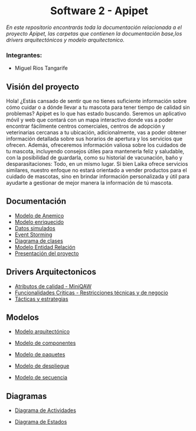 # <center> Software 2 - Apipet  #



_En este repositorio encontrarás toda la documentación relacionada a el proyecto Apipet, las carpetas que contienen la documentación base,los drivers arquitectónicos y modelo arquitectonico._

### Integrantes:  ###  
- Miguel Rios Tangarife

## Visión del proyecto ##
Hola! ¿Estás cansado de sentir que no tienes suficiente información sobre cómo cuidar o a dónde llevar a tu mascota para tener tiempo de calidad sin problemas? Apipet es lo que has estado buscando. Seremos un aplicativo móvil y web que contará con un mapa interactivo donde vas a poder encontrar fácilmente centros comerciales, centros de adopción y veterinarias cercanas a tu ubicación, adicionalmente, vas a poder obtener información detallada sobre sus horarios de apertura y los servicios que ofrecen. Además, ofreceremos información valiosa sobre los cuidados de tu mascota, incluyendo consejos útiles para mantenerla feliz y saludable, con la posibilidad de guardarla, como su historial de vacunación, baño y desparasitaciones: Todo, en un mismo lugar. Si bien Laika ofrece servicios similares, nuestro enfoque no estará orientado a vender productos para el cuidado de mascotas, sino en brindar información personalizada y útil para ayudarte a gestionar de mejor manera la información de tú mascota.

## Documentación ##

- [Modelo de Anemico](https://github.com/MiguelRiosT/S2Apipet/tree/main/Documentaci%C3%B3n/Modelo%20anemico)
- [Modelo enriquecido](https://github.com/MiguelRiosT/S2Apipet/tree/main/Documentaci%C3%B3n/Modelo%20Enriquecido)
- [Datos simulados](https://github.com/MiguelRiosT/S2Apipet/tree/main/Documentaci%C3%B3n/Datos%20Simulados)
- [Event Storming](https://github.com/MiguelRiosT/S2Apipet/tree/main/Documentaci%C3%B3n/EventStorming)
- [Diagrama de clases](https://github.com/MiguelRiosT/S2Apipet/tree/main/Documentaci%C3%B3n/Diagrama%20de%20clases)
- [Modelo Entidad Relación](https://github.com/MiguelRiosT/S2Apipet/tree/main/Documentaci%C3%B3n/Modelo%20Entidad%20Relacion)
- [Presentación del proyecto](https://github.com/MiguelRiosT/S2Apipet/tree/main/Documentaci%C3%B3n/Presentacion)


## Drivers Arquitectonicos ##

- [Atributos de calidad - MiniQAW](https://github.com/MiguelRiosT/S2Apipet/tree/main/Drivers%20Arquitectonicos/Atributos%20de%20calidad)
- [Funcionalidades Criticas - Restricciones técnicas y de negocio](https://github.com/MiguelRiosT/S2Apipet/tree/main/Drivers%20Arquitectonicos/Funcionalidades%20Criticas%20y%20restricciones)
- [Tácticas y estrategias](https://github.com/MiguelRiosT/S2Apipet/tree/main/Drivers%20Arquitectonicos/Tacticas%20y%20estrategias)

## Modelos ##

- [Modelo arquitectónico](https://github.com/MiguelRiosT/S2Apipet/tree/main/Modelo%20Arquitectonico)

- [Modelo de componentes](https://github.com/MiguelRiosT/S2Apipet/tree/main/Modelo%20de%20Componentes)

- [Modelo de paquetes](https://github.com/MiguelRiosT/S2Apipet/tree/main/Modelo%20de%20Paquetes)

- [Modelo de despliegue](https://github.com/MiguelRiosT/S2Apipet/tree/main/Modelo%20de%20Despliegue)

- [Modelo de secuencia](https://github.com/MiguelRiosT/S2Apipet/tree/main/Modelo%20de%20Secuencia)

## Diagramas ##

- [Diagrama de Actividades](https://github.com/MiguelRiosT/S2Apipet/tree/main/Diagrama%20de%20Actividades)

- [Diagrama de Estados](https://github.com/MiguelRiosT/S2Apipet/tree/main/Diagrama%20de%20Estados)